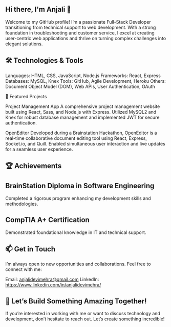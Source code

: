 ## Hi there, I'm Anjali 👋

Welcome to my GitHub profile! I’m a passionate Full-Stack Developer transitioning from technical support to web development. With a strong foundation in troubleshooting and customer service, I excel at creating user-centric web applications and thrive on turning complex challenges into elegant solutions.

## 🛠️ Technologies & Tools

Languages: HTML, CSS, JavaScript, Node.js
Frameworks: React, Express
Databases: MySQL, Knex
Tools: GitHub, Agile Development, Heroku
Others: Document Object Model (DOM), Web APIs, User Authentication, OAuth

🌟 Featured Projects

Project Management App
A comprehensive project management website built using React, Sass, and Node.js with Express. Utilized MySQL2 and Knex for robust database management and implemented JWT for secure authentication.

OpenEditor
Developed during a Brainstation Hackathon, OpenEditor is a real-time collaborative document editing tool using React, Express, Socket.io, and Quill. Enabled simultaneous user interaction and live updates for a seamless user experience.

## 🏆 Achievements

## BrainStation Diploma in Software Engineering
Completed a rigorous program enhancing my development skills and methodologies.

## CompTIA A+ Certification
Demonstrated foundational knowledge in IT and technical support.


## 📫 Get in Touch
I’m always open to new opportunities and collaborations. Feel free to connect with me:

Email: anjalidevimehra@gmail.com
LinkedIn: https://www.linkedin.com/in/anjalidevimehra/

## 🚀 Let’s Build Something Amazing Together!

If you’re interested in working with me or want to discuss technology and development, don’t hesitate to reach out. Let’s create something incredible!
